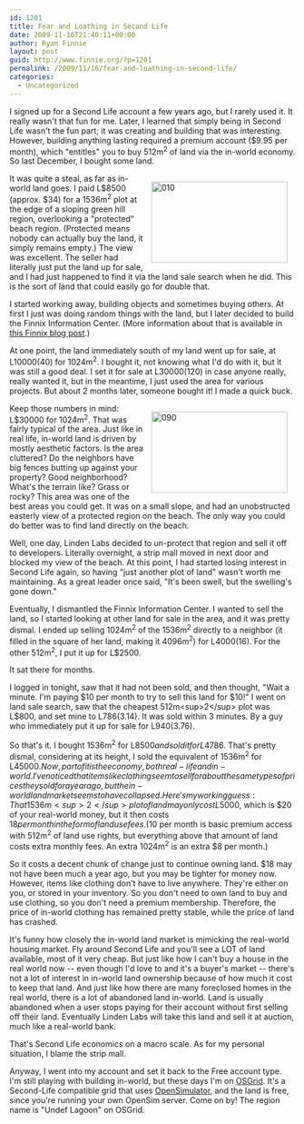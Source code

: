 ```yaml
---
id: 1201
title: Fear and Loathing in Second Life
date: 2009-11-16T21:40:11+00:00
author: Ryan Finnie
layout: post
guid: http://www.finnie.org/?p=1201
permalink: /2009/11/16/fear-and-loathing-in-second-life/
categories:
  - Uncategorized
---
```

I signed up for a Second Life account a few years ago, but I rarely used it. It really wasn't that fun for me. Later, I learned that simply being in Second Life wasn't the fun part; it was creating and building that was interesting. However, building anything lasting required a premium account ($9.95 per month), which "entitles" you to buy 512m<sup>2</sup> of land via the in-world economy. So last December, I bought some land.

[<img src="http://farm4.static.flickr.com/3512/3196215896_a1a493bf9e_m.jpg" width="240" height="143" alt="010" style="float: right; margin: 1em;" />](http://www.flickr.com/photos/fo0bar/3196215896/ "010 by Ryan Finnie, on Flickr")It was quite a steal, as far as in-world land goes. I paid L$8500 (approx. $34) for a 1536m<sup>2</sup> plot at the edge of a sloping green hill region, overlooking a "protected" beach region. (Protected means nobody can actually buy the land, it simply remains empty.) The view was excellent. The seller had literally just put the land up for sale, and I had just happened to find it via the land sale search when he did. This is the sort of land that could easily go for double that.

I started working away, building objects and sometimes buying others. At first I just was doing random things with the land, but I later decided to build the Finnix Information Center. (More information about that is available in [this Finnix blog post](http://blog.finnix.org/2009/01/13/finnix-in-second-life/).)

At one point, the land immediately south of my land went up for sale, at L$10000 ($40) for 1024m<sup>2</sup>. I bought it, not knowing what I'd do with it, but it was still a good deal. I set it for sale at L$30000 ($120) in case anyone really, really wanted it, but in the meantime, I just used the area for various projects. But about 2 months later, someone bought it! I made a quick buck.

[<img src="http://farm4.static.flickr.com/3484/3195374383_2b0680a95a_m.jpg" width="240" height="143" alt="090" style="float: right; margin: 1em;" />](http://www.flickr.com/photos/fo0bar/3195374383/ "090 by Ryan Finnie, on Flickr")Keep those numbers in mind: L$30000 for 1024m<sup>2</sup>. That was fairly typical of the area. Just like in real life, in-world land is driven by mostly aesthetic factors. Is the area cluttered? Do the neighbors have big fences butting up against your property? Good neighborhood? What's the terrain like? Grass or rocky? This area was one of the best areas you could get. It was on a small slope, and had an unobstructed easterly view of a protected region on the beach. The only way you could do better was to find land directly on the beach.

Well, one day, Linden Labs decided to un-protect that region and sell it off to developers. Literally overnight, a strip mall moved in next door and blocked my view of the beach. At this point, I had started losing interest in Second Life again, so having "just another plot of land" wasn't worth me maintaining. As a great leader once said, "It's been swell, but the swelling's gone down."

Eventually, I dismantled the Finnix Information Center. I wanted to sell the land, so I started looking at other land for sale in the area, and it was pretty dismal. I ended up selling 1024m<sup>2</sup> of the 1536m<sup>2</sup> directly to a neighbor (it filled in the square of her land, making it 4096m<sup>2</sup>) for L$4000 ($16). For the other 512m<sup>2</sup>, I put it up for L$2500.

It sat there for months.

I logged in tonight, saw that it had not been sold, and then thought, "Wait a minute. I'm paying $10 per month to try to sell this land for $10!" I went on land sale search, saw that the cheapest 512m<sup>2</sup> plot was L$800, and set mine to L$786 ($3.14). It was sold within 3 minutes. By a guy who immediately put it up for sale for L$940 ($3.76).

So that's it. I bought 1536m<sup>2</sup> for L$8500 and sold it for L$4786. That's pretty dismal, considering at its height, I sold the equivalent of 1536m<sup>2</sup> for L$45000. Now, part of it is the economy, both real-life and in-world. I've noticed that items like clothing seem to sell for about the same types of prices they sold for a year ago, but the in-world land market seems to have collapsed. Here's my working guess: That 1536m<sup>2</sup> plot of land may only cost L$5000, which is $20 of your real-world money, but it then costs $18 per month in the form of land use fees. ($10 per month is basic premium access with 512m<sup>2</sup> of land use rights, but everything above that amount of land costs extra monthly fees. An extra 1024m<sup>2</sup> is an extra $8 per month.)

So it costs a decent chunk of change just to continue owning land. $18 may not have been much a year ago, but you may be tighter for money now. However, items like clothing don't have to live anywhere. They're either on you, or stored in your inventory. So you don't need to own land to buy and use clothing, so you don't need a premium membership. Therefore, the price of in-world clothing has remained pretty stable, while the price of land has crashed.

It's funny how closely the in-world land market is mimicking the real-world housing market. Fly around Second Life and you'll see a LOT of land available, most of it very cheap. But just like how I can't buy a house in the real world now -- even though I'd love to and it's a buyer's market -- there's not a lot of interest in in-world land ownership because of how much it cost to keep that land. And just like how there are many foreclosed homes in the real world, there is a lot of abandoned land in-world. Land is usually abandoned when a user stops paying for their account without first selling off their land. Eventually Linden Labs will take this land and sell it at auction, much like a real-world bank.

That's Second Life economics on a macro scale. As for my personal situation, I blame the strip mall.

Anyway, I went into my account and set it back to the Free account type. I'm still playing with building in-world, but these days I'm on [OSGrid](http://www.osgrid.org/). It's a Second-Life compatible grid that uses [OpenSimulator](http://www.opensimulator.org/), and the land is free, since you're running your own OpenSim server. Come on by! The region name is "Undef Lagoon" on OSGrid.